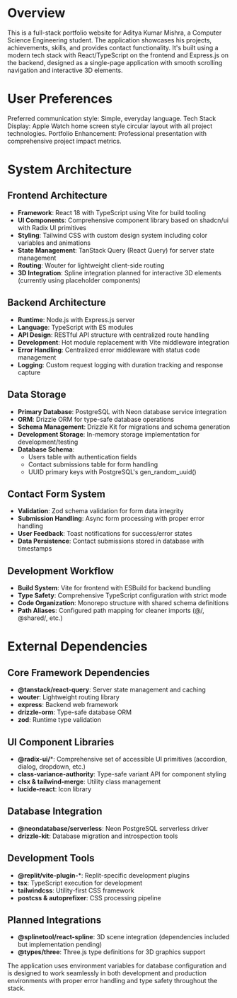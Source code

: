 # Overview

This is a full-stack portfolio website for Aditya Kumar Mishra, a Computer Science Engineering student. The application showcases his projects, achievements, skills, and provides contact functionality. It's built using a modern tech stack with React/TypeScript on the frontend and Express.js on the backend, designed as a single-page application with smooth scrolling navigation and interactive 3D elements.

# User Preferences

Preferred communication style: Simple, everyday language.
Tech Stack Display: Apple Watch home screen style circular layout with all project technologies.
Portfolio Enhancement: Professional presentation with comprehensive project impact metrics.

# System Architecture

## Frontend Architecture
- **Framework**: React 18 with TypeScript using Vite for build tooling
- **UI Components**: Comprehensive component library based on shadcn/ui with Radix UI primitives
- **Styling**: Tailwind CSS with custom design system including color variables and animations
- **State Management**: TanStack Query (React Query) for server state management
- **Routing**: Wouter for lightweight client-side routing
- **3D Integration**: Spline integration planned for interactive 3D elements (currently using placeholder components)

## Backend Architecture
- **Runtime**: Node.js with Express.js server
- **Language**: TypeScript with ES modules
- **API Design**: RESTful API structure with centralized route handling
- **Development**: Hot module replacement with Vite middleware integration
- **Error Handling**: Centralized error middleware with status code management
- **Logging**: Custom request logging with duration tracking and response capture

## Data Storage
- **Primary Database**: PostgreSQL with Neon database service integration
- **ORM**: Drizzle ORM for type-safe database operations
- **Schema Management**: Drizzle Kit for migrations and schema generation
- **Development Storage**: In-memory storage implementation for development/testing
- **Database Schema**: 
  - Users table with authentication fields
  - Contact submissions table for form handling
  - UUID primary keys with PostgreSQL's gen_random_uuid()

## Contact Form System
- **Validation**: Zod schema validation for form data integrity
- **Submission Handling**: Async form processing with proper error handling
- **User Feedback**: Toast notifications for success/error states
- **Data Persistence**: Contact submissions stored in database with timestamps

## Development Workflow
- **Build System**: Vite for frontend with ESBuild for backend bundling
- **Type Safety**: Comprehensive TypeScript configuration with strict mode
- **Code Organization**: Monorepo structure with shared schema definitions
- **Path Aliases**: Configured path mapping for cleaner imports (@/, @shared/, etc.)

# External Dependencies

## Core Framework Dependencies
- **@tanstack/react-query**: Server state management and caching
- **wouter**: Lightweight routing library
- **express**: Backend web framework
- **drizzle-orm**: Type-safe database ORM
- **zod**: Runtime type validation

## UI Component Libraries  
- **@radix-ui/***: Comprehensive set of accessible UI primitives (accordion, dialog, dropdown, etc.)
- **class-variance-authority**: Type-safe variant API for component styling
- **clsx & tailwind-merge**: Utility class management
- **lucide-react**: Icon library

## Database Integration
- **@neondatabase/serverless**: Neon PostgreSQL serverless driver
- **drizzle-kit**: Database migration and introspection tools

## Development Tools
- **@replit/vite-plugin-***: Replit-specific development plugins
- **tsx**: TypeScript execution for development
- **tailwindcss**: Utility-first CSS framework
- **postcss & autoprefixer**: CSS processing pipeline

## Planned Integrations
- **@splinetool/react-spline**: 3D scene integration (dependencies included but implementation pending)
- **@types/three**: Three.js type definitions for 3D graphics support

The application uses environment variables for database configuration and is designed to work seamlessly in both development and production environments with proper error handling and type safety throughout the stack.